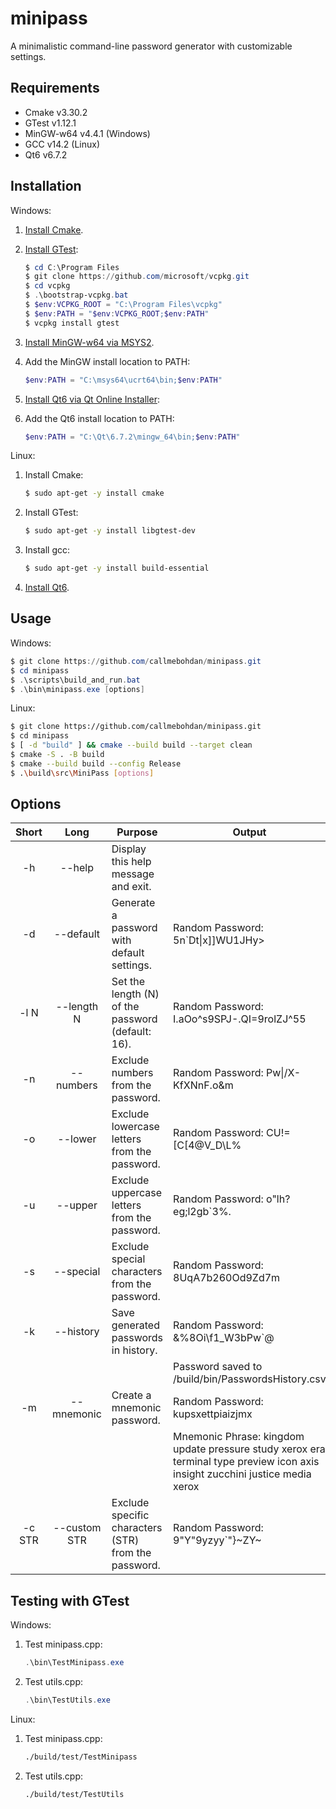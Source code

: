 # minipass

A minimalistic command-line password generator with customizable settings.

## Requirements

 - Cmake v3.30.2
 - GTest v1.12.1
 - MinGW-w64 v4.4.1 (Windows)
 - GCC v14.2 (Linux)
 - Qt6 v6.7.2

## Installation

Windows:

1. [Install Cmake](https://cmake.org/download).

2. [Install GTest](https://github.com/google/googletest/blob/main/googletest/README.md):

    ```powershell
    $ cd C:\Program Files
    $ git clone https://github.com/microsoft/vcpkg.git
    $ cd vcpkg 
    $ .\bootstrap-vcpkg.bat
    $ $env:VCPKG_ROOT = "C:\Program Files\vcpkg"
    $ $env:PATH = "$env:VCPKG_ROOT;$env:PATH"
    $ vcpkg install gtest
    ```

3. [Install MinGW-w64 via MSYS2](https://code.visualstudio.com/docs/cpp/config-mingw).

4. Add the MinGW install location to PATH:

    ```powershell
    $env:PATH = "C:\msys64\ucrt64\bin;$env:PATH"
    ```

5. [Install Qt6 via Qt Online Installer](https://doc.qt.io/qt-6/qt-online-installation.html): 

6. Add the Qt6 install location to PATH:

    ```powershell
    $env:PATH = "C:\Qt\6.7.2\mingw_64\bin;$env:PATH"
    ```

Linux:

1. Install Cmake:

    ```bash
    $ sudo apt-get -y install cmake
    ```

2. Install GTest:

    ```bash
    $ sudo apt-get -y install libgtest-dev
    ```

3. Install gcc:

    ```bash
    $ sudo apt-get -y install build-essential
    ```

4. [Install Qt6](https://web.stanford.edu/dept/cs_edu/resources/qt/install-linux).

## Usage

Windows:

```powershell
$ git clone https://github.com/callmebohdan/minipass.git
$ cd minipass
$ .\scripts\build_and_run.bat
$ .\bin\minipass.exe [options]
```

Linux:

```bash
$ git clone https://github.com/callmebohdan/minipass.git
$ cd minipass
$ [ -d "build" ] && cmake --build build --target clean 
$ cmake -S . -B build
$ cmake --build build --config Release
$ .\build\src\MiniPass [options]
```

## Options

| Short  | Long         | Purpose                                              | Output |
|:------:|:------------:|------------------------------------------------------|--------|
| -h     | --help       | Display this help message and exit.                  | 
| -d     | --default    | Generate a password with default settings.           | Random Password: 5n\`Dt\|x\]\]WU1JHy> |
| -l N   | --length N   | Set the length (N) of the password (default: 16).    | Random Password: I.aOo^s9SPJ-.QI=9rolZJ^55 |
| -n     | --numbers    | Exclude numbers from the password.                   | Random Password: Pw\|/X-KfXNnF.o&m |
| -o     | --lower      | Exclude lowercase letters from the password.         | Random Password: CU!=[C[4@V_D\L\% |
| -u     | --upper      | Exclude uppercase letters from the password.         | Random Password: o"lh?eg;l2gb`3%. |
| -s     | --special    | Exclude special characters from the password.        | Random Password: 8UqA7b260Od9Zd7m |
| -k     | --history    | Save generated passwords in history.                 | Random Password: &%8Oi\f1_W3bPw`@ |
|        |              |                                                      | Password saved to /build/bin/PasswordsHistory.csv |
| -m     | --mnemonic   | Create a mnemonic password.                          | Random Password: kupsxettpiaizjmx |
|        |              |                                                      | Mnemonic Phrase: kingdom update pressure study xerox era terminal type preview icon axis insight zucchini justice media xerox |
| -c STR | --custom STR | Exclude specific characters (STR) from the password. | Random Password: 9"Y"9yzyy`"}~ZY~ |

## Testing with GTest

Windows:

1. Test minipass.cpp:
    ```powershell
    .\bin\TestMinipass.exe
    ```

2. Test utils.cpp:
    ```powershell
    .\bin\TestUtils.exe
    ```

Linux:

1. Test minipass.cpp:
    ```bash
    ./build/test/TestMinipass
    ```

2. Test utils.cpp:
    ```bash
    ./build/test/TestUtils
    ```
